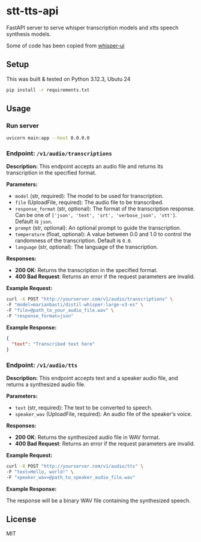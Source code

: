 # stt-tts-api

FastAPI server to serve whisper transcription models and xtts speech synthesis models.

Some of code has been copied from [whisper-ui](https://github.com/hayabhay/whisper-ui)

## Setup
This was built & tested on Python 3.12.3, Ubutu 24

```bash
pip install -r requirements.txt
```

## Usage

### Run server
```bash
uvicorn main:app --host 0.0.0.0
```


### Endpoint: `/v1/audio/transcriptions`

**Description:** This endpoint accepts an audio file and returns its transcription in the specified format.

**Parameters:**

- `model` (str, required): The model to be used for transcription.
- `file` (UploadFile, required): The audio file to be transcribed.
- `response_format` (str, optional): The format of the transcription response. Can be one of `['json', 'text', 'srt', 'verbose_json', 'vtt']`. Default is `json`.
- `prompt` (str, optional): An optional prompt to guide the transcription.
- `temperature` (float, optional): A value between 0.0 and 1.0 to control the randomness of the transcription. Default is `0.0`.
- `language` (str, optional): The language of the transcription.

**Responses:**

- **200 OK**: Returns the transcription in the specified format.
- **400 Bad Request**: Returns an error if the request parameters are invalid.

**Example Request:**

```bash
curl -X POST "http://yourserver.com/v1/audio/transcriptions" \
-F "model=marianbasti/distil-whisper-large-v3-es" \
-F "file=@path_to_your_audio_file.wav" \
-F "response_format=json"
```

**Example Response:**

```json
{
  "text": "Transcribed text here"
}
```

### Endpoint: `/v1/audio/tts`

**Description:** This endpoint accepts text and a speaker audio file, and returns a synthesized audio file.

**Parameters:**

- `text` (str, required): The text to be converted to speech.
- `speaker_wav` (UploadFile, required): An audio file of the speaker's voice.

**Responses:**

- **200 OK**: Returns the synthesized audio file in WAV format.
- **400 Bad Request**: Returns an error if the request parameters are invalid.

**Example Request:**

```bash
curl -X POST "http://yourserver.com/v1/audio/tts" \
-F "text=Hello, world!" \
-F "speaker_wav=@path_to_speaker_audio_file.wav"
```

**Example Response:**

The response will be a binary WAV file containing the synthesized speech.

## License

MIT
